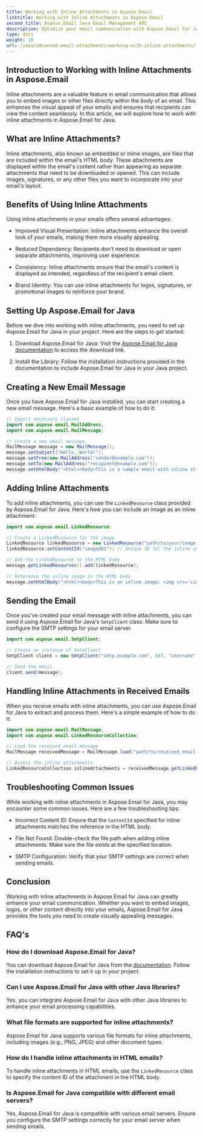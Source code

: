 ```yaml
---
title: Working with Inline Attachments in Aspose.Email
linktitle: Working with Inline Attachments in Aspose.Email
second_title: Aspose.Email Java Email Management API
description: Optimize your email communication with Aspose.Email for Java. Learn to work with inline attachments in this comprehensive guide.
type: docs
weight: 10
url: /java/advanced-email-attachments/working-with-inline-attachments/
---
```


## Introduction to Working with Inline Attachments in Aspose.Email

Inline attachments are a valuable feature in email communication that allows you to embed images or other files directly within the body of an email. This enhances the visual appeal of your emails and ensures that recipients can view the content seamlessly. In this article, we will explore how to work with inline attachments in Aspose.Email for Java.

## What are Inline Attachments?

Inline attachments, also known as embedded or inline images, are files that are included within the email's HTML body. These attachments are displayed within the email's content rather than appearing as separate attachments that need to be downloaded or opened. This can include images, signatures, or any other files you want to incorporate into your email's layout.

## Benefits of Using Inline Attachments

Using inline attachments in your emails offers several advantages:

- Improved Visual Presentation: Inline attachments enhance the overall look of your emails, making them more visually appealing.

- Reduced Dependency: Recipients don't need to download or open separate attachments, improving user experience.

- Consistency: Inline attachments ensure that the email's content is displayed as intended, regardless of the recipient's email client.

- Brand Identity: You can use inline attachments for logos, signatures, or promotional images to reinforce your brand.

## Setting Up Aspose.Email for Java

Before we dive into working with inline attachments, you need to set up Aspose.Email for Java in your project. Here are the steps to get started:

1. Download Aspose.Email for Java: Visit the [Aspose.Email for Java documentation](https://reference.aspose.com/email/java/) to access the download link.

2. Install the Library: Follow the installation instructions provided in the documentation to include Aspose.Email for Java in your Java project.

## Creating a New Email Message

Once you have Aspose.Email for Java installed, you can start creating a new email message. Here's a basic example of how to do it:

```java
// Import necessary classes
import com.aspose.email.MailAddress;
import com.aspose.email.MailMessage;

// Create a new email message
MailMessage message = new MailMessage();
message.setSubject("Hello, World!");
message.setFrom(new MailAddress("sender@example.com"));
message.setTo(new MailAddress("recipient@example.com"));
message.setHtmlBody("<html><body>This is a sample email with inline attachments.</body></html>");
```

## Adding Inline Attachments

To add inline attachments, you can use the `LinkedResource` class provided by Aspose.Email for Java. Here's how you can include an image as an inline attachment:

```java
import com.aspose.email.LinkedResource;

// Create a LinkedResource for the image
LinkedResource linkedResource = new LinkedResource("path/to/your/image.png");
linkedResource.setContentId("image001"); // Unique ID for the inline image

// Add the LinkedResource to the HTML body
message.getLinkedResources().add(linkedResource);

// Reference the inline image in the HTML body
message.setHtmlBody("<html><body>This is an inline image: <img src='cid:image001'></body></html>");
```

## Sending the Email

Once you've created your email message with inline attachments, you can send it using Aspose.Email for Java's `SmtpClient` class. Make sure to configure the SMTP settings for your email server.

```java
import com.aspose.email.SmtpClient;

// Create an instance of SmtpClient
SmtpClient client = new SmtpClient("smtp.example.com", 587, "username", "password");

// Send the email
client.send(message);
```

## Handling Inline Attachments in Received Emails

When you receive emails with inline attachments, you can use Aspose.Email for Java to extract and process them. Here's a simple example of how to do it:

```java
import com.aspose.email.MailMessage;
import com.aspose.email.LinkedResourceCollection;

// Load the received email message
MailMessage receivedMessage = MailMessage.load("path/to/received_email.eml");

// Access the inline attachments
LinkedResourceCollection inlineAttachments = receivedMessage.getLinkedResources();
```

## Troubleshooting Common Issues

While working with inline attachments in Aspose.Email for Java, you may encounter some common issues. Here are a few troubleshooting tips:

- Incorrect Content ID: Ensure that the `ContentId` specified for inline attachments matches the reference in the HTML body.

- File Not Found: Double-check the file path when adding inline attachments. Make sure the file exists at the specified location.

- SMTP Configuration: Verify that your SMTP settings are correct when sending emails.

## Conclusion

Working with inline attachments in Aspose.Email for Java can greatly enhance your email communication. Whether you want to embed images, logos, or other content directly into your emails, Aspose.Email for Java provides the tools you need to create visually appealing messages.

## FAQ's

### How do I download Aspose.Email for Java?

You can download Aspose.Email for Java from the [documentation](https://reference.aspose.com/email/java/). Follow the installation instructions to set it up in your project.

### Can I use Aspose.Email for Java with other Java libraries?

Yes, you can integrate Aspose.Email for Java with other Java libraries to enhance your email processing capabilities.

### What file formats are supported for inline attachments?

Aspose.Email for Java supports various file formats for inline attachments, including images (e.g., PNG, JPEG) and other document types.

### How do I handle inline attachments in HTML emails?

To handle inline attachments in HTML emails, use the `LinkedResource` class to specify the content ID of the attachment in the HTML body.

### Is Aspose.Email for Java compatible with different email servers?

Yes, Aspose.Email for Java is compatible with various email servers. Ensure you configure the SMTP settings correctly for your email server when sending emails.
